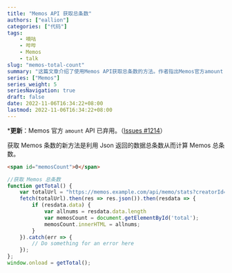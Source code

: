 ```yaml
---
title: "Memos API 获取总条数"
authors: ["eallion"]
categories: ["代码"]
tags:
    - 嘀咕
    - 哔哔
    - Memos
    - talk
slug: "memos-total-count"
summary: "这篇文章介绍了使用Memos API获取总条数的方法。作者指出Memos官方amount API已不再使用，而是要利用Json返回的数据总条数计算Memos的总条数。"
series: ["Memos"]
series_weight: 5
seriesNavigation: true
draft: false
date: 2022-11-06T16:34:22+08:00
lastmod: 2022-11-06T16:34:22+08:00
---
```


***更新**：Memos 官方 `amount` API 已弃用。（[Issues #1214](https://github.com/usememos/memos/issues/1214)）

获取 Memos 条数的新方法是利用 Json 返回的数据总条数从而计算 Memos 总条数。

```html
<span id="memosCount">0</span>
```

```js
//获取 Memos 总条数
function getTotal() {
    var totalUrl = "https://memos.example.com/api/memo/stats?creatorId=101"
    fetch(totalUrl).then(res => res.json()).then(resdata => {
        if (resdata.data) {
            var allnums = resdata.data.length
            var memosCount = document.getElementById('total');
            memosCount.innerHTML = allnums;
        }
    }).catch(err => {
        // Do something for an error here
    });
};
window.onload = getTotal();
```
